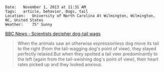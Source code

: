 	Date:	November 1, 2013 at 11:31 AM
	Tags:	article, behavior, Dogs, tail
	Location:	University of North Carolina At Wilmington, Wilmington, NC, United States
	Weather:	75° Sunny

[BBC News - Scientists decipher dog-tail wags](http://www.bbc.co.uk/news/science-environment-24746107)
<blockquote>When the animals saw an otherwise expressionless dog move its tail to the right (from the tail-wagging dog's point of view), they stayed perfectly relaxed.But when they spotted a tail veer predominantly to the left (again from the tail-swishing dog's point of view), their heart rates picked up and they looked anxious.</blockquote>